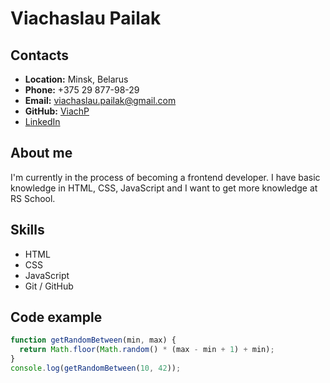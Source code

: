# Viachaslau Pailak

## Contacts

- **Location:** Minsk, Belarus
- **Phone:** +375 29 877-98-29
- **Email:** viachaslau.pailak@gmail.com
- **GitHub:** [ViachP](https://github.com/ViachP)
- [LinkedIn](https://www.linkedin.com/feed/)

## About me

I'm currently in the process of becoming a frontend developer. I have basic knowledge in HTML, CSS, JavaScript and I want to get more knowledge at RS School.

## Skills

- HTML
- CSS
- JavaScript
- Git / GitHub

## Code example

```javascript
function getRandomBetween(min, max) {
  return Math.floor(Math.random() * (max - min + 1) + min);
}
console.log(getRandomBetween(10, 42));
```
